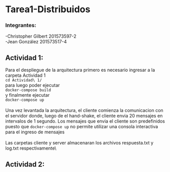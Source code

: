 # Tarea1-Distribuidos

 ### Integrantes:
 -Christopher Gilbert 201573597-2\
 -Jean González 201573517-4
 
## Actividad 1:
Para el despliegue de la arquitectura primero es necesario ingresar a la carpeta Actividad 1\
 `` cd Actividad\ 1/ `` \
para luego poder ejecutar\
  ``docker-compose build``\
y finalmente ejecutar\
  ``docker-compose up``\
\
Una vez levantada la arquitectura, el cliente comienza la comunicacion con el servidor donde, luego de el hand-shake, el cliente envia 20 mensajes en intervalos de 1 segundo. Los mensajes que envia el cliente son predefinidos puesto que ``docker-compose up`` no permite utilizar una consola interactiva para el ingreso de mensajes  \
\
Las carpetas cliente y server almacenaran los archivos respuesta.txt y log.txt respectivamente\

## Actividad 2:
